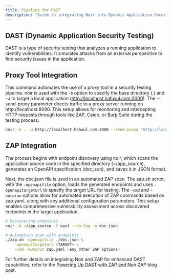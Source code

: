 ```yaml
---
title: Pipeline for DAST
description: "Guide to integrating Noir into Dynamic Application Security Testing (DAST) pipelines with proxy tools and ZAP"
---
```


## DAST (Dynamic Application Security Testing)

DAST is a type of security testing that analyzes a running application to identify vulnerabilities. It simulates attacks from an external perspective to find security issues in the application.

## Proxy Tool Integration

This command automates the use of a proxy tool in a security testing pipeline. noir is used with the `-b` option to specify the base directory (.) and -u to target a local application (http://localhost.hahwul.com:3000). The --send-proxy parameter directs traffic to a proxy server running on http://localhost:8090. This setup allows for monitoring and intercepting HTTP requests through tools like ZAP, Caido, or Burp Suite during the testing process.

```bash
noir -b . -u http://localhost.hahwul.com:3000 --send-proxy "http://localhost:8090"
```

## ZAP Integration

The process begins with endpoint discovery using noir, which scans the application source code in the specified directory (~/app_source), generates an OpenAPI specification (doc.json), and saves it in JSON format.

Next, the doc.json file is used in an automated ZAP scan. The zap.sh script, with the `-openapifile` option, loads the generated endpoints and uses `-openapitargeturl` to specify the target URL for testing. The `-cmd` and `-autorun` options allow for automated execution of ZAP commands based on zap.yaml, along with any additional configuration parameters. This setup enables comprehensive vulnerability assessment across discovered endpoints in the target application.

```bash
# Discovering endpoints
noir -b ~/app_source -f oas3 --no-log -o doc.json

# Automation scan with endpoints
./zap.sh -openapifile ./doc.json \
    -openapitargeturl <TARGET> \
    -cmd -autorun zap.yaml <any other ZAP options>
```

For further details on integrating Noir and ZAP for enhanced DAST capabilities, refer to the [Powering Up DAST with ZAP and Noir](https://www.zaproxy.org/blog/2024-11-11-powering-up-dast-with-zap-and-noir/) ZAP blog post.